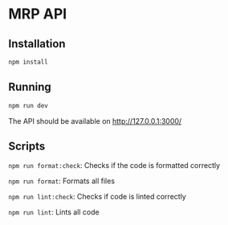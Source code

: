 # MRP API

## Installation

```sh
npm install
```

## Running

```sh
npm run dev
```

The API should be available on http://127.0.0.1:3000/

## Scripts

`npm run format:check`: Checks if the code is formatted correctly

`npm run format`: Formats all files

`npm run lint:check`: Checks if code is linted correctly

`npm run lint`: Lints all code
